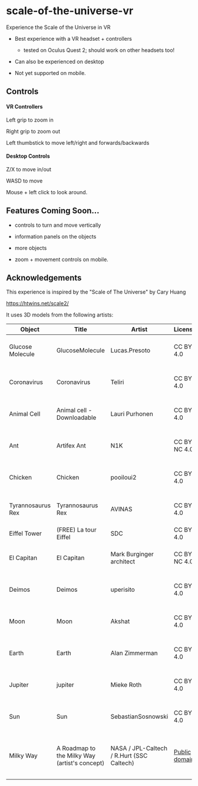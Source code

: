 # scale-of-the-universe-vr
Experience the Scale of the Universe in VR

- Best experience with a VR headset + controllers

  - tested on Oculus Quest 2; should work on other headsets too!

- Can also be experienced on desktop

- Not yet supported on mobile.

  

## Controls

#### VR Controllers

Left grip to zoom in

Right grip to zoom out

Left thumbstick to move left/right and forwards/backwards

#### Desktop Controls

Z/X to move in/out

WASD to move

Mouse + left click to look around.



## Features Coming Soon...

- controls to turn and move vertically

- information panels on the objects

- more objects

- zoom + movement controls on mobile.

  

## Acknowledgements

This experience is inspired by the "Scale of The Universe" by Cary Huang

https://htwins.net/scale2/



It uses 3D models from the following artists:

| Object            | Title                                         | Artist                                    | License                                                      | Link                                                         | Modifications                                                |
| ----------------- | --------------------------------------------- | ----------------------------------------- | ------------------------------------------------------------ | ------------------------------------------------------------ | ------------------------------------------------------------ |
| Glucose Molecule  | GlucoseMolecule                               | Lucas.Presoto                             | CC BY 4.0                                                    | https://sketchfab.com/3d-models/glucosemolecule-efbe1577816044f297837ad1d218e7ab | Resolution of textures reduced for performance               |
| Coronavirus       | Coronavirus                                   | Teliri                                    | CC BY 4.0                                                    | https://sketchfab.com/3d-models/coronavirus-b28f63adc5f04a2aab27e1d7293eba0b | Resolution of textures reduced for performance               |
| Animal Cell       | Animal cell - Downloadable                    | Lauri Purhonen                            | CC BY 4.0                                                    | https://sketchfab.com/3d-models/animal-cell-downloadable-ddc40bb0900544959f02d3ff83c32615 | Resolution of textures reduced for performance               |
| Ant               | Artifex Ant                                   | N1K                                       | CC BY-NC 4.0                                                 | https://sketchfab.com/3d-models/artifex-ant-2b3d4906f9ec4b7c9945e4f710262253 | Resolution of textures reduced for performance               |
| Chicken           | Chicken                                       | pooiloui2                                 | CC BY 4.0                                                    | https://sketchfab.com/3d-models/chicken-98830a78e8c54354a7fbe5ca8346fbf9 | Resolution of textures reduced for performance               |
| Tyrannosaurus Rex | Tyrannosaurus Rex                             | AVINAS                                    | CC BY 4.0                                                    | https://sketchfab.com/3d-models/tyrannosaurus-rex-9eade2f07a8d4ae1aac8f53e5a3d0a7a | Resolution of textures reduced for performance               |
| Eiffel Tower      | (FREE) La tour Eiffel                         | SDC                                       | CC BY 4.0                                                    | https://sketchfab.com/3d-models/free-la-tour-eiffel-8553f94d06e24cb4b0fde1080f281674 | None                                                         |
| El Capitan        | El Capitan                                    | Mark Burginger architect                  | CC BY-NC 4.0                                                 | https://sketchfab.com/3d-models/el-capitan-ec8286fe454a4912805fbc2d80e3e739 | Resolution of textures reduced for performance               |
| Deimos            | Deimos                                        | uperisito                                 | CC BY 4.0                                                    | https://sketchfab.com/3d-models/deimos-db9c281d0a7b4452aaac26eb1d3738ad | Resolution of textures reduced for performance               |
| Moon              | Moon                                          | Akshat                                    | CC BY 4.0                                                    | https://sketchfab.com/3d-models/moon-4db2273f6dd943b8ad7fa5e3b1b2431a | Resolution of textures reduced for performance               |
| Earth             | Earth                                         | Alan Zimmerman                            | CC BY 4.0                                                    | https://sketchfab.com/3d-models/earth-8a3f6e66955e41d48762d75725d3ab52 | Resolution of textures reduced for performance               |
| Jupiter           | jupiter                                       | Mieke Roth                                | CC BY 4.0                                                    | https://sketchfab.com/3d-models/jupiter-c5275eb96af245e4a8453837ac728a62 | Resolution of textures reduced for performance               |
| Sun               | Sun                                           | SebastianSosnowski                        | CC BY 4.0                                                    | https://sketchfab.com/3d-models/sun-9ef1c68fbb944147bcfcc891d3912645 | Resolution of textures reduced for performance               |
| Milky Way         | A Roadmap to the Milky Way (artist's concept) | NASA / JPL-Caltech / R.Hurt (SSC Caltech) | [Public domain](https://en.wikipedia.org/wiki/Category:NASA_images) | https://solarsystem.nasa.gov/resources/285/the-milky-way-galaxy/ | Image cropped to remove text, and resolution adjusted to 2048x2048. |

